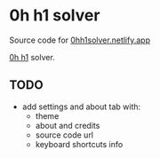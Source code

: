 # 0h h1 solver

Source code for [0hh1solver.netlify.app](https://0hh1solver.netlify.app)

[0h h1](https://0hh1.com) solver.

## TODO

- add settings and about tab with:
  - theme
  - about and credits
  - source code url
  - keyboard shortcuts info
